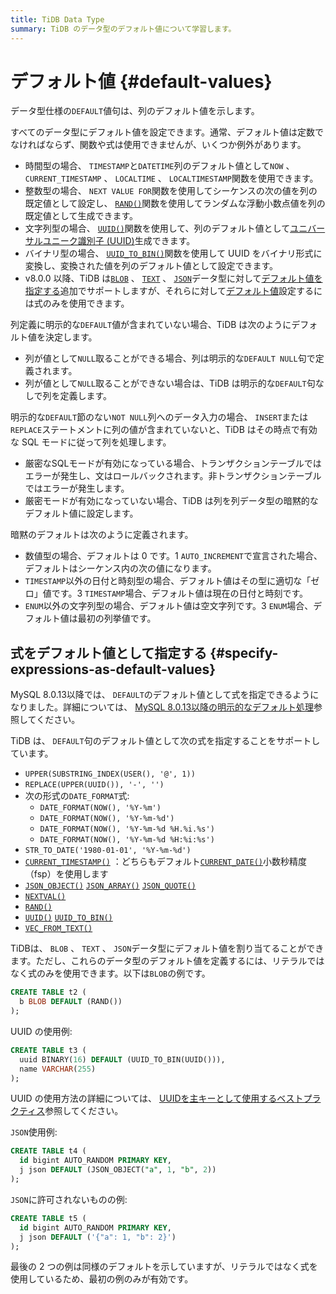 ```yaml
---
title: TiDB Data Type
summary: TiDB のデータ型のデフォルト値について学習します。
---
```


# デフォルト値 {#default-values}

データ型仕様の`DEFAULT`値句は、列のデフォルト値を示します。

すべてのデータ型にデフォルト値を設定できます。通常、デフォルト値は定数でなければならず、関数や式は使用できませんが、いくつか例外があります。

-   時間型の場合、 `TIMESTAMP`と`DATETIME`列のデフォルト値として`NOW` 、 `CURRENT_TIMESTAMP` 、 `LOCALTIME` 、 `LOCALTIMESTAMP`関数を使用できます。
-   整数型の場合、 `NEXT VALUE FOR`関数を使用してシーケンスの次の値を列の既定値として設定し、 [`RAND()`](/functions-and-operators/numeric-functions-and-operators.md)関数を使用してランダムな浮動小数点値を列の既定値として生成できます。
-   文字列型の場合、 [`UUID()`](/functions-and-operators/miscellaneous-functions.md)関数を使用して、列のデフォルト値として[ユニバーサルユニーク識別子 (UUID)](/best-practices/uuid.md)生成できます。
-   バイナリ型の場合、 [`UUID_TO_BIN()`](/functions-and-operators/miscellaneous-functions.md)関数を使用して UUID をバイナリ形式に変換し、変換された値を列のデフォルト値として設定できます。
-   v8.0.0 以降、TiDB は[`BLOB`](/data-type-string.md#blob-type) 、 [`TEXT`](/data-type-string.md#text-type) 、 [`JSON`](/data-type-json.md#json-data-type)データ型に対して[デフォルト値を指定する](#specify-expressions-as-default-values)追加でサポートしますが、それらに対して[デフォルト値](#default-values)設定するには式のみを使用できます。

列定義に明示的な`DEFAULT`値が含まれていない場合、TiDB は次のようにデフォルト値を決定します。

-   列が値として`NULL`取ることができる場合、列は明示的な`DEFAULT NULL`句で定義されます。
-   列が値として`NULL`取ることができない場合は、TiDB は明示的な`DEFAULT`句なしで列を定義します。

明示的な`DEFAULT`節のない`NOT NULL`列へのデータ入力の場合、 `INSERT`または`REPLACE`ステートメントに列の値が含まれていないと、TiDB はその時点で有効な SQL モードに従って列を処理します。

-   厳密なSQLモードが有効になっている場合、トランザクションテーブルではエラーが発生し、文はロールバックされます。非トランザクションテーブルではエラーが発生します。
-   厳密モードが有効になっていない場合、TiDB は列を列データ型の暗黙的なデフォルト値に設定します。

暗黙のデフォルトは次のように定義されます。

-   数値型の場合、デフォルトは 0 です。1 `AUTO_INCREMENT`で宣言された場合、デフォルトはシーケンス内の次の値になります。
-   `TIMESTAMP`以外の日付と時刻型の場合、デフォルト値はその型に適切な「ゼロ」値です。3 `TIMESTAMP`場合、デフォルト値は現在の日付と時刻です。
-   `ENUM`以外の文字列型の場合、デフォルト値は空文字列です。3 `ENUM`場合、デフォルト値は最初の列挙値です。

## 式をデフォルト値として指定する {#specify-expressions-as-default-values}

MySQL 8.0.13以降では、 `DEFAULT`のデフォルト値として式を指定できるようになりました。詳細については、 [MySQL 8.0.13以降の明示的なデフォルト処理](https://dev.mysql.com/doc/refman/8.0/en/data-type-defaults.html#data-type-defaults-explicit)参照してください。

TiDB は、 `DEFAULT`句のデフォルト値として次の式を指定することをサポートしています。

-   `UPPER(SUBSTRING_INDEX(USER(), '@', 1))`
-   `REPLACE(UPPER(UUID()), '-', '')`
-   次の形式の`DATE_FORMAT`式:
    -   `DATE_FORMAT(NOW(), '%Y-%m')`
    -   `DATE_FORMAT(NOW(), '%Y-%m-%d')`
    -   `DATE_FORMAT(NOW(), '%Y-%m-%d %H.%i.%s')`
    -   `DATE_FORMAT(NOW(), '%Y-%m-%d %H:%i:%s')`
-   `STR_TO_DATE('1980-01-01', '%Y-%m-%d')`
-   [`CURRENT_TIMESTAMP()`](/functions-and-operators/date-and-time-functions.md) ：どちらもデフォルト[`CURRENT_DATE()`](/functions-and-operators/date-and-time-functions.md)小数秒精度（fsp）を使用します
-   [`JSON_OBJECT()`](/functions-and-operators/json-functions.md) [`JSON_ARRAY()`](/functions-and-operators/json-functions.md) [`JSON_QUOTE()`](/functions-and-operators/json-functions.md)
-   [`NEXTVAL()`](/functions-and-operators/sequence-functions.md#nextval)
-   [`RAND()`](/functions-and-operators/numeric-functions-and-operators.md)
-   [`UUID()`](/functions-and-operators/miscellaneous-functions.md#uuid) [`UUID_TO_BIN()`](/functions-and-operators/miscellaneous-functions.md#uuid_to_bin)
-   [`VEC_FROM_TEXT()`](/vector-search/vector-search-functions-and-operators.md#vec_from_text)

TiDBは、 `BLOB` 、 `TEXT` 、 `JSON`データ型にデフォルト値を割り当てることができます。ただし、これらのデータ型のデフォルト値を定義するには、リテラルではなく式のみを使用できます。以下は`BLOB`の例です。

```sql
CREATE TABLE t2 (
  b BLOB DEFAULT (RAND())
);
```

UUID の使用例:

```sql
CREATE TABLE t3 (
  uuid BINARY(16) DEFAULT (UUID_TO_BIN(UUID())),
  name VARCHAR(255)
);
```

UUID の使用方法の詳細については、 [UUIDを主キーとして使用するベストプラクティス](/best-practices/uuid.md)参照してください。

`JSON`使用例:

```sql
CREATE TABLE t4 (
  id bigint AUTO_RANDOM PRIMARY KEY,
  j json DEFAULT (JSON_OBJECT("a", 1, "b", 2))
);
```

`JSON`に許可されないものの例:

```sql
CREATE TABLE t5 (
  id bigint AUTO_RANDOM PRIMARY KEY,
  j json DEFAULT ('{"a": 1, "b": 2}')
);
```

最後の 2 つの例は同様のデフォルトを示していますが、リテラルではなく式を使用しているため、最初の例のみが有効です。
